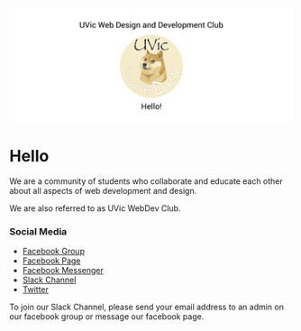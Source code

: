![Header Image](images/Header.png)

# Hello

We are a community of students who collaborate and educate each other about all aspects of web development and design.

We are also referred to as UVic WebDev Club.

### Social Media

* [Facebook Group](https://www.facebook.com/groups/uvicwebdev/)
* [Facebook Page](https://www.facebook.com/UVicWebDev/)
* [Facebook Messenger](m.me/uvicwebdev)
* [Slack Channel](https://webdevclub.slack.com/)
* [Twitter](https://twitter.com/UVicWebDev)

To join our Slack Channel, please send your email address to an admin on our facebook group or message our facebook page.
